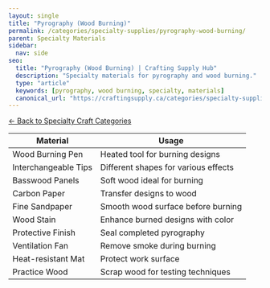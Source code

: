 ```yaml
---
layout: single
title: "Pyrography (Wood Burning)"
permalink: /categories/specialty-supplies/pyrography-wood-burning/
parent: Specialty Materials
sidebar:
  nav: side
seo:
  title: "Pyrography (Wood Burning) | Crafting Supply Hub"
  description: "Specialty materials for pyrography and wood burning."
  type: "article"
  keywords: [pyrography, wood burning, specialty, materials]
  canonical_url: "https://craftingsupply.ca/categories/specialty-supplies/pyrography-wood-burning/"
---
```

[← Back to Specialty Craft Categories](/categories/specialty-supplies/)

| Material | Usage |
|----------|-------|
| Wood Burning Pen | Heated tool for burning designs |
| Interchangeable Tips | Different shapes for various effects |
| Basswood Panels | Soft wood ideal for burning |
| Carbon Paper | Transfer designs to wood |
| Fine Sandpaper | Smooth wood surface before burning |
| Wood Stain | Enhance burned designs with color |
| Protective Finish | Seal completed pyrography |
| Ventilation Fan | Remove smoke during burning |
| Heat-resistant Mat | Protect work surface |
| Practice Wood | Scrap wood for testing techniques |
